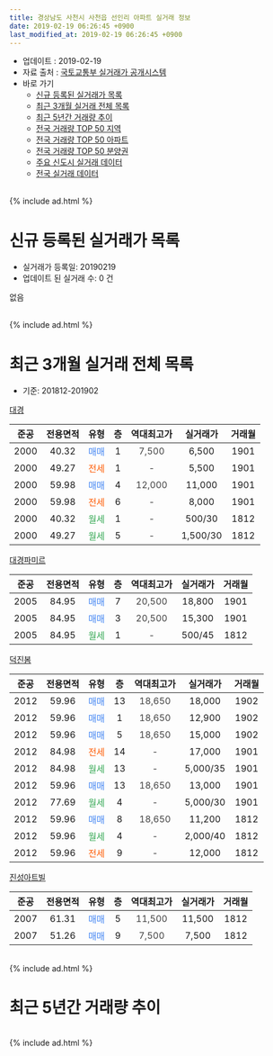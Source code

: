 ```yaml
---
title: 경상남도 사천시 사천읍 선인리 아파트 실거래 정보
date: 2019-02-19 06:26:45 +0900
last_modified_at: 2019-02-19 06:26:45 +0900
---
```


* 업데이트 : 2019-02-19
* 자료 출처 : [국토교통부 실거래가 공개시스템](http://rt.molit.go.kr)
* 바로 가기
    * [신규 등록된 실거래가 목록](#신규-등록된-실거래가-목록)
    * [최근 3개월 실거래 전체 목록](#최근-3개월-실거래-전체-목록)
    * [최근 5년간 거래량 추이](#최근-5년간-거래량-추이)
    * [전국 거래량 TOP 50 지역](https://ayogom.github.io/apt-trade-info/최근-3개월-전국에서-가장-거래가-많이-발생한-지역)
    * [전국 거래량 TOP 50 아파트](https://ayogom.github.io/apt-trade-info/최근-3개월-전국에서-가장-거래가-많이-발생한-아파트)
    * [전국 거래량 TOP 50 분양권](https://ayogom.github.io/apt-trade-info/최근-3개월-전국에서-가장-거래가-많이-발생한-분양권)
    * [주요 신도시 실거래 데이터](https://ayogom.github.io/apt-trade-info/주요-신도시)
    * [전국 실거래 데이터](https://ayogom.github.io/apt-trade-info/전국)
<br>
{% include ad.html %}
<br>

# 신규 등록된 실거래가 목록
* 실거래가 등록일: 20190219
* 업데이트 된 실거래 수: 0 건

없음

<br>
{% include ad.html %}
<br>

# 최근 3개월 실거래 전체 목록
* 기준: 201812-201902


[대경](https://search.naver.com/search.naver?query=%EA%B2%BD%EC%83%81%EB%82%A8%EB%8F%84+%EC%82%AC%EC%B2%9C%EC%8B%9C+%EC%82%AC%EC%B2%9C%EC%9D%8D+%EC%84%A0%EC%9D%B8%EB%A6%AC+%EB%8C%80%EA%B2%BD)

|준공|전용면적|유형|층|역대최고가|실거래가|거래월|
|:---:|:---:|:---:|:---:|:---:|:---:|:---:|
|2000|40.32|<span style="color:#4285f3">매매</span>|1|<span style="color:#444444">7,500</span>|6,500|1901|
|2000|49.27|<span style="color:#ff5a00">전세</span>|1|<span style="color:#444444">-</span>|5,500|1901|
|2000|59.98|<span style="color:#4285f3">매매</span>|4|<span style="color:#444444">12,000</span>|11,000|1901|
|2000|59.98|<span style="color:#ff5a00">전세</span>|6|<span style="color:#444444">-</span>|8,000|1901|
|2000|40.32|<span style="color:#34a853">월세</span>|1|<span style="color:#444444">-</span>|500/30|1812|
|2000|49.27|<span style="color:#34a853">월세</span>|5|<span style="color:#444444">-</span>|1,500/30|1812|

[대경파미르](https://search.naver.com/search.naver?query=%EA%B2%BD%EC%83%81%EB%82%A8%EB%8F%84+%EC%82%AC%EC%B2%9C%EC%8B%9C+%EC%82%AC%EC%B2%9C%EC%9D%8D+%EC%84%A0%EC%9D%B8%EB%A6%AC+%EB%8C%80%EA%B2%BD%ED%8C%8C%EB%AF%B8%EB%A5%B4)

|준공|전용면적|유형|층|역대최고가|실거래가|거래월|
|:---:|:---:|:---:|:---:|:---:|:---:|:---:|
|2005|84.95|<span style="color:#4285f3">매매</span>|7|<span style="color:#444444">20,500</span>|18,800|1901|
|2005|84.95|<span style="color:#4285f3">매매</span>|3|<span style="color:#444444">20,500</span>|15,300|1901|
|2005|84.95|<span style="color:#34a853">월세</span>|1|<span style="color:#444444">-</span>|500/45|1812|

[덕진봄](https://search.naver.com/search.naver?query=%EA%B2%BD%EC%83%81%EB%82%A8%EB%8F%84+%EC%82%AC%EC%B2%9C%EC%8B%9C+%EC%82%AC%EC%B2%9C%EC%9D%8D+%EC%84%A0%EC%9D%B8%EB%A6%AC+%EB%8D%95%EC%A7%84%EB%B4%84)

|준공|전용면적|유형|층|역대최고가|실거래가|거래월|
|:---:|:---:|:---:|:---:|:---:|:---:|:---:|
|2012|59.96|<span style="color:#4285f3">매매</span>|13|<span style="color:#444444">18,650</span>|18,000|1902|
|2012|59.96|<span style="color:#4285f3">매매</span>|1|<span style="color:#444444">18,650</span>|12,900|1902|
|2012|59.96|<span style="color:#4285f3">매매</span>|5|<span style="color:#444444">18,650</span>|15,000|1902|
|2012|84.98|<span style="color:#ff5a00">전세</span>|14|<span style="color:#444444">-</span>|17,000|1901|
|2012|84.98|<span style="color:#34a853">월세</span>|13|<span style="color:#444444">-</span>|5,000/35|1901|
|2012|59.96|<span style="color:#4285f3">매매</span>|13|<span style="color:#444444">18,650</span>|13,000|1901|
|2012|77.69|<span style="color:#34a853">월세</span>|4|<span style="color:#444444">-</span>|5,000/30|1901|
|2012|59.96|<span style="color:#4285f3">매매</span>|8|<span style="color:#444444">18,650</span>|11,200|1812|
|2012|59.96|<span style="color:#34a853">월세</span>|4|<span style="color:#444444">-</span>|2,000/40|1812|
|2012|59.96|<span style="color:#ff5a00">전세</span>|9|<span style="color:#444444">-</span>|12,000|1812|

[진성아트빌](https://search.naver.com/search.naver?query=%EA%B2%BD%EC%83%81%EB%82%A8%EB%8F%84+%EC%82%AC%EC%B2%9C%EC%8B%9C+%EC%82%AC%EC%B2%9C%EC%9D%8D+%EC%84%A0%EC%9D%B8%EB%A6%AC+%EC%A7%84%EC%84%B1%EC%95%84%ED%8A%B8%EB%B9%8C)

|준공|전용면적|유형|층|역대최고가|실거래가|거래월|
|:---:|:---:|:---:|:---:|:---:|:---:|:---:|
|2007|61.31|<span style="color:#4285f3">매매</span>|5|<span style="color:#444444">11,500</span>|11,500|1812|
|2007|51.26|<span style="color:#4285f3">매매</span>|9|<span style="color:#444444">7,500</span>|7,500|1812|


<br>
{% include ad.html %}
<br>

# 최근 5년간 거래량 추이


<div style="width:100%;">
    <canvas id="deal_progress" height="200"></canvas>
</div>

<script>
new Chart(document.getElementById("deal_progress"), {
    type: 'line',
    data: {
        labels: ['201402','201403','201404','201405','201406','201407','201408','201409','201410','201411','201412','201501','201502','201503','201504','201505','201506','201507','201508','201509','201510','201511','201512','201601','201602','201603','201604','201605','201606','201607','201608','201609','201610','201611','201612','201701','201702','201703','201704','201705','201706','201707','201708','201709','201710','201711','201712','201801','201802','201803','201804','201805','201806','201807','201808','201809','201810','201811','201812','201901','201902'],
        datasets: [{
            label: '매매',
            pointRadius: 1,
            data: [10, 8, 9, 4, 2, 11, 9, 9, 8, 8, 14, 13, 4, 7, 6, 8, 7, 6, 3, 7, 9, 12, 8, 7, 12, 16, 13, 12, 9, 9, 12, 5, 7, 7, 9, 5, 13, 15, 11, 8, 6, 5, 7, 10, 6, 7, 7, 6, 7, 11, 3, 1, 1, 5, 8, 2, 8, 5, 3, 5, 3],
            borderColor: "rgba(255, 201, 14, 1)",
            backgroundColor: "rgba(255, 201, 14, 0.5)",
            fill: false,
            lineTension: 0
        },{
            label: '전월세',
            pointRadius: 1,
            data: [16, 6, 8, 6, 4, 4, 4, 7, 8, 7, 13, 9, 12, 75, 6, 5, 8, 7, 5, 6, 4, 8, 4, 18, 2, 6, 10, 9, 9, 6, 9, 6, 6, 4, 7, 5, 10, 17, 12, 4, 12, 4, 4, 1, 6, 6, 2, 12, 11, 9, 9, 6, 3, 8, 6, 3, 9, 5, 5, 5, 0],
            borderColor: "rgba(0, 141, 185, 1)",
            backgroundColor: "rgba(0, 141, 185, 0.5)",
            fill: false,
            lineTension: 0
        }
        ]
    },
    options: {
        responsive: true,
        title: {
            display: false
        },
        tooltips: {
            mode: 'index',
            intersect: false
        },
        hover: {
            mode: 'nearest',
            intersect: true
        },
        scales: {
            xAxes: [{
                display: true,
                scaleLabel: {
                    display: true,
                    labelString: '년/월'
                }
            }],
            yAxes: [{
                display: true,
                ticks: {
                    suggestedMin: 0,
                },
                scaleLabel: {
                    display: true,
                    labelString: '실거래 수'
                }
            }]
        }
    }
});

</script>


<br>
{% include ad.html %}
<br>

